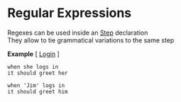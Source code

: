 # Regular Expressions

Regexes can be used inside an [Step](https://github.com/limadelic/contextual/blob/master/docs/Steps.md) declaration  
They allow to tie grammatical variations to the same step  


**Example** [ [Login](https://github.com/limadelic/contextual/blob/master/docs/src/login.coffee) ]
```
when she logs in
it should greet her

when 'Jim' logs in
it should greet him
```
